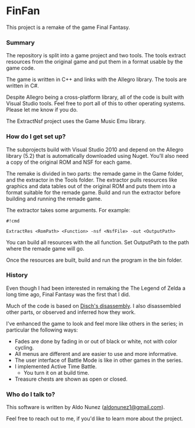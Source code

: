 # FinFan #

This project is a remake of the game Final Fantasy.

### Summary ###

The repository is split into a game project and two tools. The tools extract resources from the original game and put them in a format usable by the game code.

The game is written in C++ and links with the Allegro library. The tools are written in C#.

Despite Allegro being a cross-platform library, all of the code is built with Visual Studio tools. Feel free to port all of this to other operating systems. Please let me know if you do.

The ExtractNsf project uses the Game Music Emu library.

### How do I get set up? ###

The subprojects build with Visual Studio 2010 and depend on the Allegro library (5.2) that is automatically downloaded using Nuget. You’ll also need a copy of the original ROM and NSF for each game.

The remake is divided in two parts: the remade game in the Game folder, and the extractor in the Tools folder. The extractor pulls resources like graphics and data tables out of the original ROM and puts them into a format suitable for the remade game. Build and run the extractor before building and running the remade game.

The extractor takes some arguments. For example:

```
#!cmd

ExtractRes <RomPath> <Function> -nsf <NsfFile> -out <OutputPath>
```

You can build all resources with the all function. Set OutputPath to the path where the remade game will go.

Once the resources are built, build and run the program in the bin folder.

### History ###

Even though I had been interested in remaking the The Legend of Zelda a long time ago, Final Fantasy was the first that I did.

Much of the code is based on [Disch's disassembly](http://www.romhacking.net/documents/401/). I also disassembled other parts, or observed and inferred how they work.

I've enhanced the game to look and feel more like others in the series; in particular the following ways:

* Fades are done by fading in or out of black or white, not with color cycling.
* All menus are different and are easier to use and more informative.
* The user interface of Battle Mode is like in other games in the series.
* I implemented Active Time Battle.
    * You turn it on at build time.
* Treasure chests are shown as open or closed.

### Who do I talk to? ###

This software is written by Aldo Nunez (aldonunez1@gmail.com).

Feel free to reach out to me, if you'd like to learn more about the project.
